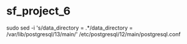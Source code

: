 # sf_project_6
sudo sed -i 's/data_directory = .*/data_directory = \/var\/lib\/postgresql\/13\/main/' /etc/postgresql/12/main/postgresql.conf